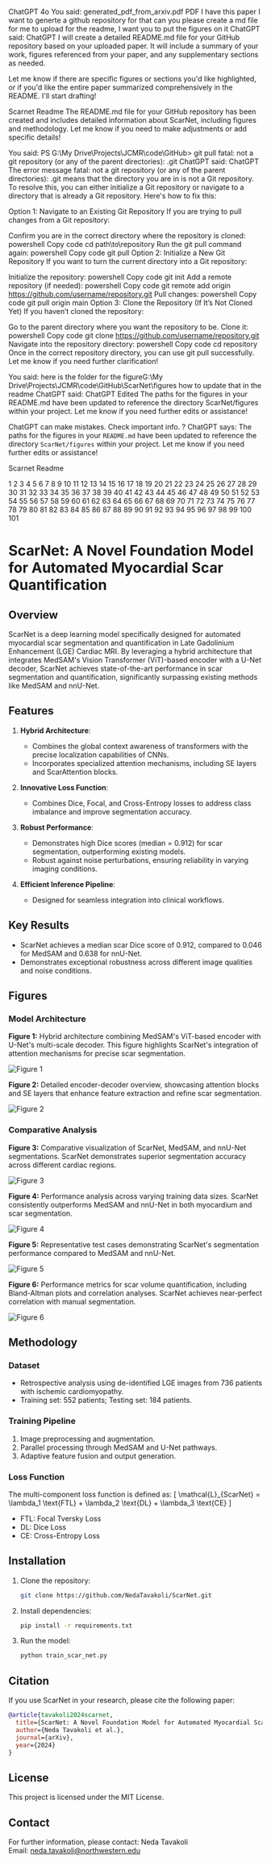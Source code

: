 

ChatGPT 4o
You said:
generated_pdf_from_arxiv.pdf
PDF
I have this paper I want to generte a github repository for that can you please create a md file for me to upload for the readme, I want you to put the figures on it
ChatGPT said:
ChatGPT
I will create a detailed README.md file for your GitHub repository based on your uploaded paper. It will include a summary of your work, figures referenced from your paper, and any supplementary sections as needed.

Let me know if there are specific figures or sections you'd like highlighted, or if you'd like the entire paper summarized comprehensively in the README. I'll start drafting!

Scarnet Readme
The README.md file for your GitHub repository has been created and includes detailed information about ScarNet, including figures and methodology. Let me know if you need to make adjustments or add specific details!





You said:
PS G:\My Drive\Projects\JCMR\code\GitHub> git pull
fatal: not a git repository (or any of the parent directories): .git
ChatGPT said:
ChatGPT
The error message fatal: not a git repository (or any of the parent directories): .git means that the directory you are in is not a Git repository. To resolve this, you can either initialize a Git repository or navigate to a directory that is already a Git repository. Here's how to fix this:

Option 1: Navigate to an Existing Git Repository
If you are trying to pull changes from a Git repository:

Confirm you are in the correct directory where the repository is cloned:
powershell
Copy code
cd path\to\repository
Run the git pull command again:
powershell
Copy code
git pull
Option 2: Initialize a New Git Repository
If you want to turn the current directory into a Git repository:

Initialize the repository:
powershell
Copy code
git init
Add a remote repository (if needed):
powershell
Copy code
git remote add origin https://github.com/username/repository.git
Pull changes:
powershell
Copy code
git pull origin main
Option 3: Clone the Repository (If It’s Not Cloned Yet)
If you haven’t cloned the repository:

Go to the parent directory where you want the repository to be.
Clone it:
powershell
Copy code
git clone https://github.com/username/repository.git
Navigate into the repository directory:
powershell
Copy code
cd repository
Once in the correct repository directory, you can use git pull successfully. Let me know if you need further clarification!





You said:
here is the folder for the figureG:\My Drive\Projects\JCMR\code\GitHub\ScarNet\figures how to update that in the readme
ChatGPT said:
ChatGPT
Edited
The paths for the figures in your README.md have been updated to reference the directory ScarNet/figures within your project. Let me know if you need further edits or assistance!












ChatGPT can make mistakes. Check important info.
?
ChatGPT says: The paths for the figures in your `README.md` have been updated to reference the directory `ScarNet/figures` within your project. Let me know if you need further edits or assistance!

Scarnet Readme






1
2
3
4
5
6
7
8
9
10
11
12
13
14
15
16
17
18
19
20
21
22
23
24
25
26
27
28
29
30
31
32
33
34
35
36
37
38
39
40
41
42
43
44
45
46
47
48
49
50
51
52
53
54
55
56
57
58
59
60
61
62
63
64
65
66
67
68
69
70
71
72
73
74
75
76
77
78
79
80
81
82
83
84
85
86
87
88
89
90
91
92
93
94
95
96
97
98
99
100
101
# ScarNet: A Novel Foundation Model for Automated Myocardial Scar Quantification

## Overview
ScarNet is a deep learning model specifically designed for automated myocardial scar segmentation and quantification in Late Gadolinium Enhancement (LGE) Cardiac MRI. By leveraging a hybrid architecture that integrates MedSAM's Vision Transformer (ViT)-based encoder with a U-Net decoder, ScarNet achieves state-of-the-art performance in scar segmentation and quantification, significantly surpassing existing methods like MedSAM and nnU-Net.

## Features
1. **Hybrid Architecture**:
   - Combines the global context awareness of transformers with the precise localization capabilities of CNNs.
   - Incorporates specialized attention mechanisms, including SE layers and ScarAttention blocks.

2. **Innovative Loss Function**:
   - Combines Dice, Focal, and Cross-Entropy losses to address class imbalance and improve segmentation accuracy.

3. **Robust Performance**:
   - Demonstrates high Dice scores (median = 0.912) for scar segmentation, outperforming existing models.
   - Robust against noise perturbations, ensuring reliability in varying imaging conditions.

4. **Efficient Inference Pipeline**:
   - Designed for seamless integration into clinical workflows.

## Key Results
- ScarNet achieves a median scar Dice score of 0.912, compared to 0.046 for MedSAM and 0.638 for nnU-Net.
- Demonstrates exceptional robustness across different image qualities and noise conditions.

## Figures
### Model Architecture
**Figure 1:** Hybrid architecture combining MedSAM's ViT-based encoder with U-Net's multi-scale decoder. This figure highlights ScarNet's integration of attention mechanisms for precise scar segmentation.

![Figure 1](ScarNet/figures/Figure1.png)

**Figure 2:** Detailed encoder-decoder overview, showcasing attention blocks and SE layers that enhance feature extraction and refine scar segmentation.

![Figure 2](ScarNet/figures/Figure2.png)

### Comparative Analysis
**Figure 3:** Comparative visualization of ScarNet, MedSAM, and nnU-Net segmentations. ScarNet demonstrates superior segmentation accuracy across different cardiac regions.

![Figure 3](ScarNet/figures/Figure3.png)

**Figure 4:** Performance analysis across varying training data sizes. ScarNet consistently outperforms MedSAM and nnU-Net in both myocardium and scar segmentation.

![Figure 4](ScarNet/figures/Figure4.png)

**Figure 5:** Representative test cases demonstrating ScarNet's segmentation performance compared to MedSAM and nnU-Net.

![Figure 5](ScarNet/figures/Figure5.png)

**Figure 6:** Performance metrics for scar volume quantification, including Bland-Altman plots and correlation analyses. ScarNet achieves near-perfect correlation with manual segmentation.

![Figure 6](ScarNet/figures/Figure6.png)

## Methodology
### Dataset
- Retrospective analysis using de-identified LGE images from 736 patients with ischemic cardiomyopathy.
- Training set: 552 patients; Testing set: 184 patients.

### Training Pipeline
1. Image preprocessing and augmentation.
2. Parallel processing through MedSAM and U-Net pathways.
3. Adaptive feature fusion and output generation.

### Loss Function
The multi-component loss function is defined as:
\[ \mathcal{L}_{ScarNet} = \lambda_1 \text{FTL} + \lambda_2 \text{DL} + \lambda_3 \text{CE} \]
- FTL: Focal Tversky Loss
- DL: Dice Loss
- CE: Cross-Entropy Loss

## Installation
1. Clone the repository:
   ```bash
   git clone https://github.com/NedaTavakoli/ScarNet.git
   ```
2. Install dependencies:
   ```bash
   pip install -r requirements.txt
   ```
3. Run the model:
   ```bash
   python train_scar_net.py
   ```

## Citation
If you use ScarNet in your research, please cite the following paper:
```bibtex
@article{tavakoli2024scarnet,
  title={ScarNet: A Novel Foundation Model for Automated Myocardial Scar Quantification from LGE in Cardiac MRI},
  author={Neda Tavakoli et al.},
  journal={arXiv},
  year={2024}
}
```

## License
This project is licensed under the MIT License.

## Contact
For further information, please contact:
Neda Tavakoli  
Email: [neda.tavakoli@northwestern.edu](mailto:neda.tavakoli@northwestern.edu)

